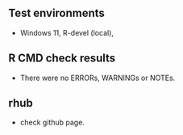 ## Test environments
* Windows 11, R-devel (local),

## R CMD check results

- There were no ERRORs, WARNINGs or NOTEs.

## rhub

- check github page.


  
